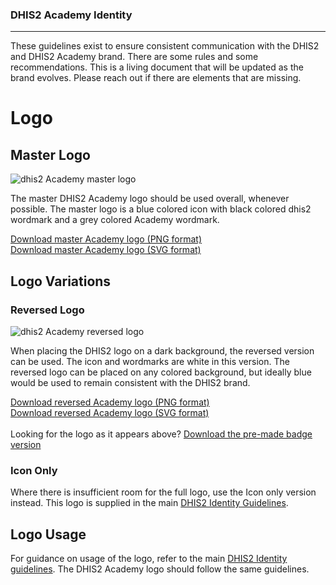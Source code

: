 ### DHIS2 Academy Identity
---
These guidelines exist to ensure consistent communication with the DHIS2 and DHIS2 Academy brand. There are some rules and some recommendations. This is a living document that will be updated as the brand evolves. Please reach out if there are elements that are missing.

# Logo
## Master Logo
![dhis2 Academy master logo][masterLogoAca]

The master DHIS2 Academy logo should be used overall, whenever possible. The master logo is a blue colored icon with black colored dhis2 wordmark and a grey colored Academy wordmark.

[Download master Academy logo (PNG format)](/academy/web/default/dhis2Academy-logo-rgb-positive.png)<br>
[Download master Academy logo (SVG format)](/academy/web/default/dhis2Academy-logo-rgb-positive.svg)

## Logo Variations
### Reversed Logo
![dhis2 Academy reversed logo][reversedLogoAca]

When placing the DHIS2 logo on a dark background, the reversed version can be used. The icon and wordmarks are white in this version. The reversed logo can be placed on any colored background, but ideally blue would be used to remain consistent with the DHIS2 brand.

[Download reversed Academy logo (PNG format)](/academy/web/reversed/dhis2Academy-logo-rgb-negative.png)<br>
[Download reversed Academy logo (SVG format)](/academy/web/reversed/dhis2Academy-logo-rgb-negative.svg)<br>
<br>
Looking for the logo as it appears above? [Download the pre-made badge version](https://github.com/dhis2/dhis2-identity/tree/master/academy/web/reversed/badge)

### Icon Only
Where there is insufficient room for the full logo, use the Icon only version instead. This logo is supplied in the main [DHIS2 Identity Guidelines](https://github.com/dhis2/dhis2-identity#icon-only).


## Logo Usage
For guidance on usage of the logo, refer to the main [DHIS2 Identity guidelines](https://github.com/dhis2/dhis2-identity). The DHIS2 Academy logo should follow the same guidelines.

[masterLogoAca]: https://github.com/dhis2/identity/blob/master/guide%20assets/masterAca.png?raw=true "DHIS2 Academy master logo"
[reversedLogoAca]: https://github.com/dhis2/identity/blob/master/guide%20assets/reverseAca.png?raw=true "DHIS2 Academy reversed logo"